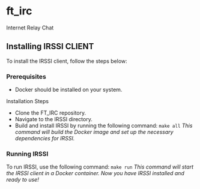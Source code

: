 # ft_irc
 Internet Relay Chat


## Installing IRSSI CLIENT
To install the IRSSI client, follow the steps below:

### Prerequisites
- Docker should be installed on your system.

Installation Steps
- Clone the FT_IRC repository.
- Navigate to the IRSSI directory.
- Build and install IRSSI by running the following command:  `make all`
*This command will build the Docker image and set up the necessary dependencies for IRSSI.*

### Running IRSSI
To run IRSSI, use the following command: `make run`
*This command will start the IRSSI client in a Docker container. Now you have IRSSI installed and ready to use!*